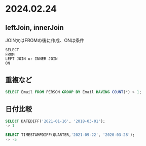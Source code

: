 2024.02.24
=============

## leftJoin, innerJoin
JOIN文はFROMの後に作成、ONは条件
``` MySQL
SELECT
FROM
LEFT JOIN or INNER JOIN
ON
```

## 重複など
```SQL
SELECT Email FROM PERSON GROUP BY Email HAVING COUNT(*) > 1;
```

## 日付比較
```SQL
SELECT DATEDIFF('2021-01-16', '2018-03-01');
-> 1

SELECT TIMESTAMPDIFF(QUARTER,'2021-09-22', '2020-03-28');
-> -5
```